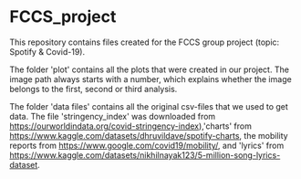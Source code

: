 # FCCS_project
This repository contains files created for the FCCS group project (topic: Spotify &amp; Covid-19).

The folder 'plot' contains all the plots that were created in our project. The image path always starts with a number, which explains whether the image belongs to the first, second or third analysis.

The folder 'data files' contains all the original csv-files that we used to get data. The file 'stringency_index' was downloaded from https://ourworldindata.org/covid-stringency-index),'charts' from https://www.kaggle.com/datasets/dhruvildave/spotify-charts, the mobility reports from https://www.google.com/covid19/mobility/, and 'lyrics' from https://www.kaggle.com/datasets/nikhilnayak123/5-million-song-lyrics-dataset.

